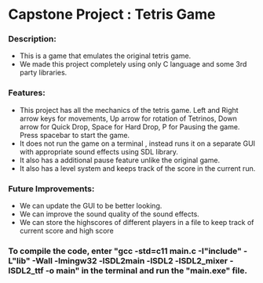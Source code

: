 <h1>Capstone Project : Tetris Game</h1>
<h3>Description:</h3>
<ul>
  <li>This is a game that emulates the original tetris game.</li>
  <li>We made this project completely using only C language and some 3rd party libraries.</li>
</ul>

<h3>Features:</h3>
<ul>
  <li>This project has all the mechanics of the tetris game. Left and Right arrow keys for movements, Up arrow for rotation of Tetrinos, Down arrow for Quick Drop, Space for Hard Drop, P for Pausing the game. Press spacebar to start the game.</li>
  <li>It does not run the game on a terminal , instead runs it on a separate GUI with appropriate sound effects using SDL library.</li>
  <li>It also has a additional pause feature unlike the original game.</li>
  <li>It also has a level system and keeps track of the score in the current run.</li>
</ul>

<h3>Future Improvements: </h3>
<ul>
  <li>We can update the GUI to be better looking.</li>
  <li>We can improve the sound quality of the sound effects.</li>
  <li>We can store the highscores of different players in a file to keep track of current score and high score</li>
</ul>

<h3> To compile the code, enter "gcc -std=c11 main.c -I"include" -L"lib" -Wall -lmingw32 -lSDL2main -lSDL2 -lSDL2_mixer -lSDL2_ttf -o main" in the terminal and run the "main.exe" file.</h3>
